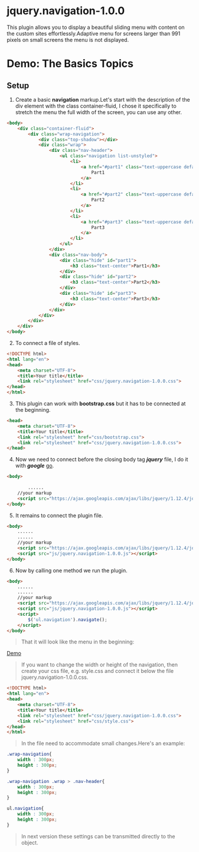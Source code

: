 # jquery.navigation-1.0.0
This plugin allows you to display a beautiful sliding menu with content on the custom sites effortlessly.Adaptive menu for screens larger than 991 pixels on small screens the menu is not displayed.
# Demo: The Basics Topics
## Setup
1. Create a basic **navigation** markup.Let's start with the description of the div element with the class container-fluid, I chose it specifically to stretch the menu the full width of the screen, you can use any other.
```html
<body>
	<div class="container-fluid">
		<div class="wrap-navigation">
			<div class="top-shadow"></div>
			<div class="wrap">
				<div class="nav-header">
					<ul class="navigation list-unstyled">
						<li>
							<a href="#part1" class="text-uppercase default">
								Part1
							</a>
						</li>
						<li>
							<a href="#part2" class="text-uppercase default">
								Part2
							</a>
						</li>
						<li>
							<a href="#part3" class="text-uppercase default">
								Part3
							</a>
						</li>
					</ul>
				</div>
				<div class="nav-body">
					<div class="hide" id="part1">
						<h3 class="text-center">Part1</h3>
					</div>
					<div class="hide" id="part2">
						<h3 class="text-center">Part2</h3>
					</div>
					<div class="hide" id="part3">
						<h3 class="text-center">Part3</h3>
					</div>
				</div>
			</div>
		</div>
	</div>
</body>
```
2. To connect a file of styles.
```html
<!DOCTYPE html>
<html lang="en">
<head>
	<meta charset="UTF-8">
	<title>Your title</title>
	<link rel="stylesheet" href="css/jquery.navigation-1.0.0.css">
</head>
</html>
```
3. This plugin can work with **bootstrap.css** but it has to be connected at the beginning.
```html
<head>
	<meta charset="UTF-8">
	<title>Your title</title>
	<link rel="stylesheet" href="css/bootstrap.css">
	<link rel="stylesheet" href="css/jquery.navigation-1.0.0.css">
</head>
```
4. Now we need to connect before the closing body tag ***jquery*** file, I do it with ***google*** [go](https://developers.google.com/speed/libraries/#jquery).
```html
<body>
	
		......
	//your markup
	<script src="https://ajax.googleapis.com/ajax/libs/jquery/1.12.4/jquery.min.js"></script>
</body>
```
5. It remains to connect the plugin file.
```html
<body>
	......
	......
	//your markup
	<script src="https://ajax.googleapis.com/ajax/libs/jquery/1.12.4/jquery.min.js"></script>
	<script src="js/jquery.navigation-1.0.0.js"></script>
</body>
```
6. Now by calling one method we run the plugin.
```html
<body>
	......
	......
	//your markup
	<script src="https://ajax.googleapis.com/ajax/libs/jquery/1.12.4/jquery.min.js"></script>
	<script src="js/jquery.navigation-1.0.0.js"></script>
	<script>
		$('ul.navigation').navigate();
	</script>
</body>
```
> That it will look like the menu in the beginning:

[Demo](https://andrey1787.github.io/jquery.navigation-1.0.0/)

> If you want to change the width or height of the navigation, then create your css file, e.g. style.css and connect it below the file jquery.navigation-1.0.0.css.

```html
<!DOCTYPE html>
<html lang="en">
<head>
	<meta charset="UTF-8">
	<title>Your title</title>
	<link rel="stylesheet" href="css/jquery.navigation-1.0.0.css">
	<link rel="stylesheet" href="css/style.css">
</head>
</html>
```

> In the file need to accommodate small changes.Here's an example:

```css
.wrap-navigation{
	width : 300px;
	height : 300px;
}

.wrap-navigation .wrap > .nav-header{
	width : 300px;
	height : 300px;
}

ul.navigation{
	width : 300px;
	height : 300px;
}
```
> In next version these settings can be transmitted directly to the object.